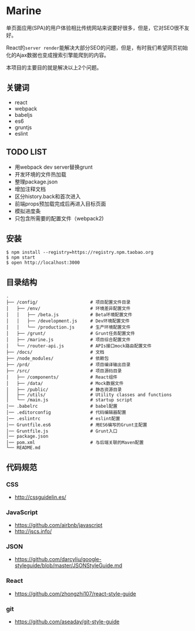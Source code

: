 # Marine
单页面应用(SPA)的用户体验相比传统网站来说要好很多，但是，它对SEO很不友好。

React的`server render`能解决大部分SEO的问题，但是，有时我们希望网页初始化的Ajax数据也变成搜索引擎能爬到的内容。

本项目的主要目的就是解决以上2个问题。

## 关键词
* react
* webpack
* babeljs
* es6
* gruntjs
* eslint

## TODO LIST
* 用webpack dev server替换grunt
* 开发环境的文件热加载
* 整理package.json
* 增加注释文档
* 区分history.back和首次进入
* 前端props预加载完成后再进入目标页面
* 模拟进度条
* 只包含所需要的配置文件（webpack2)

## 安装

```shell
$ npm install --registry=https://registry.npm.taobao.org
$ npm start
$ open http://localhost:3000
```

## 目录结构

```
.
├── /config/                    # 项目配置文件目录
│   ├── /env/                   # 环境差异配置文件
│   │   ├── /beta.js            # Beta环境配置文件
│   │   ├── /development.js     # Dev环境配置文件
│   │   └── /production.js      # 生产环境配置文件
│   ├── /grunt/                 # Grunt任务配置文件
│   ├── /marine.js              # 项目综合配置文件
│   └── /router-api.js          # APIs接口mock路由配置文件
├── /docs/                      # 文档
├── /node_modules/              # 依赖包
├── /prd/                       # 项目编译输出目录
├── /src/                       # 项目源码目录
│   ├── /components/            # React组件
│   ├── /data/                  # Mock数据文件
│   ├── /public/                # 静态资源目录
│   ├── /utils/                 # Utility classes and functions
│   └── /main.js                # startup script
│── .babelrc                    # babel配置
│── .editorconfig               # 代码编辑器配置
│── .eslintrc                   # eslint配置
│── Gruntfile.es6               # 用ES6编写的Grunt主配置
│── Gruntfile.js                # Grunt入口
│── package.json
│── pom.xml                     # 与后端关联的Maven配置
└── README.md                   
```

## 代码规范

### CSS
* http://cssguidelin.es/

### JavaScript
* https://github.com/airbnb/javascript
* http://jscs.info/

### JSON
* https://github.com/darcyliu/google-styleguide/blob/master/JSONStyleGuide.md

### React
* https://github.com/zhongzhi107/react-style-guide

### git
* https://github.com/aseaday/git-style-guide
